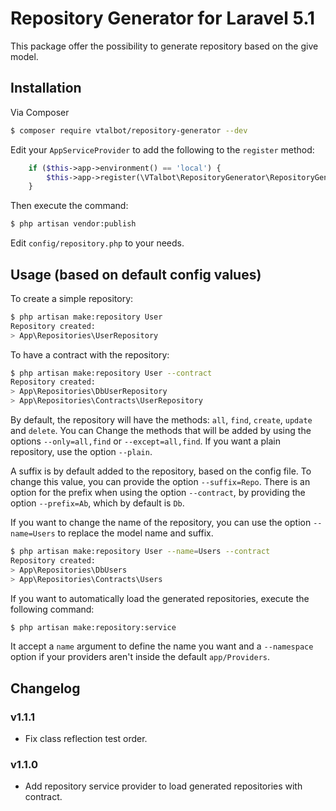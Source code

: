 # Repository Generator for Laravel 5.1

This package offer the possibility to generate repository based on the give model.


## Installation

Via Composer

``` bash
$ composer require vtalbot/repository-generator --dev
```

Edit your `AppServiceProvider` to add the following to the `register` method:

``` php
    if ($this->app->environment() == 'local') {
        $this->app->register(\VTalbot\RepositoryGenerator\RepositoryGeneratorServiceProvider::class);
    }
```

Then execute the command:

``` bash
$ php artisan vendor:publish
```

Edit `config/repository.php` to your needs.


## Usage (based on default config values)

To create a simple repository:

``` bash
$ php artisan make:repository User
Repository created:
> App\Repositories\UserRepository
``` 

To have a contract with the repository:

``` bash
$ php artisan make:repository User --contract
Repository created:
> App\Repositories\DbUserRepository
> App\Repositories\Contracts\UserRepository
```

By default, the repository will have the methods: `all`, `find`, `create`, `update` and `delete`. You can
Change the methods that will be added by using the options `--only=all,find` or `--except=all,find`. If you
want a plain repository, use the option `--plain`.

A suffix is by default added to the repository, based on the config file. To change this value, you can provide
the option `--suffix=Repo`. There is an option for the prefix when using the option `--contract`, by providing
the option `--prefix=Ab`, which by default is `Db`.

If you want to change the name of the repository, you can use the option `--name=Users` to replace the model
name and suffix.

``` bash
$ php artisan make:repository User --name=Users --contract
Repository created:
> App\Repositories\DbUsers
> App\Repositories\Contracts\Users
```

If you want to automatically load the generated repositories, execute the following command:

``` bash
$ php artisan make:repository:service
```

It accept a `name` argument to define the name you want and a `--namespace` option if your providers aren't inside
the default `app/Providers`.


## Changelog

### v1.1.1

* Fix class reflection test order.

### v1.1.0

* Add repository service provider to load generated repositories with contract.